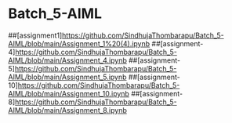 # Batch_5-AIML
##[assignment1]https://github.com/SindhujaThombarapu/Batch_5-AIML/blob/main/Assignment_1%20(4).ipynb
##[assignment-4]https://github.com/SindhujaThombarapu/Batch_5-AIML/blob/main/Assignment_4.ipynb
##[assignment-5]https://github.com/SindhujaThombarapu/Batch_5-AIML/blob/main/Assignment_5.ipynb
##[assignment-10]https://github.com/SindhujaThombarapu/Batch_5-AIML/blob/main/Assignment_10.ipynb
##[assignment-8]https://github.com/SindhujaThombarapu/Batch_5-AIML/blob/main/Assignment_8.ipynb


